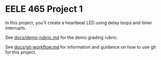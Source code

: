 # EELE 465 Project 1

In this project, you'll create a heartbeat LED using delay loops and timer interrupts.

See [docs/demo-rubric.md](docs/demo-rubric.md) for the demo grading rubric.

See [docs/git-workflow.md](docs/git-workflow.md) for information and guidance on how to use git for this project.
